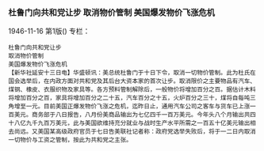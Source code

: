 ### 杜鲁门向共和党让步  取消物价管制  美国爆发物价飞涨危机

1946-11-16
第1版()
专栏：

    杜鲁门向共和党让步
    取消物价管制
    美国爆发物价飞涨危机
    【新华社延安十三日电】华盛顿讯：美总统杜鲁门于十日下令，取消一切物价管制。此为杜氏在国会选举后，在内政方面对共和党及其后台大资本家的首次让步。取消限价之主要物品有汽车、煤钢、橡皮、衣服织物及家具等。各方预料管制解除后，一般物价将增加百分之百。据估计木料将增加百分之百，家具将增加百分之二十五，汽车百分之十五，火炉百分之三十，煤将自每吨三角增至一元。目前美国正爆发物价飞涨之危机，迄昨日止，通用汽车公司之客车与货车已上涨一百美元。商务部于八日报告，八月份美商品输出为七亿四千一百万美元。今年头八个月输出共四十八亿九千九百万美元，此与美国欲维持充分就业与战时生产水平所需之一百五十亿美元输出相去尚远。又美国某高级政府官员于七日告美联社记者称：政府党选举失败后，将于一二日内取消一切物价与工资之管制，按此为共和党之主张。
